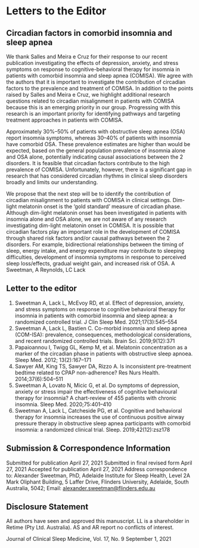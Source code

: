 # Letters to the Editor

## Circadian factors in comorbid insomnia and sleep apnea

We thank Salles and Meira e Cruz for their response to our recent publication investigating the effects of depression, anxiety, and stress symptoms on response to cognitive-behavioral therapy for insomnia in patients with comorbid insomnia and sleep apnea (COMISA). We agree with the authors that it is important to investigate the contribution of circadian factors to the prevalence and treatment of COMISA. In addition to the points raised by Salles and Meira e Cruz, we highlight additional research questions related to circadian misalignment in patients with COMISA because this is an emerging priority in our group. Progressing with this research is an important priority for identifying pathways and targeting treatment approaches in patients with COMISA.

Approximately 30%–50% of patients with obstructive sleep apnea (OSA) report insomnia symptoms, whereas 30–40% of patients with insomnia have comorbid OSA. These prevalence estimates are higher than would be expected, based on the general population prevalence of insomnia alone and OSA alone, potentially indicating causal associations between the 2 disorders. It is feasible that circadian factors contribute to the high prevalence of COMISA. Unfortunately, however, there is a significant gap in research that has considered circadian rhythms in clinical sleep disorders broadly and limits our understanding.

We propose that the next step will be to identify the contribution of circadian misalignment to patients with COMISA in clinical settings. Dim-light melatonin onset is the ‘gold standard’ measure of circadian phase. Although dim-light melatonin onset has been investigated in patients with insomnia alone and OSA alone, we are not aware of any research investigating dim-light melatonin onset in COMISA. It is possible that circadian factors play an important role in the development of COMISA through shared risk factors and/or causal pathways between the 2 disorders. For example, bidirectional relationships between the timing of sleep, energy intake, and energy expenditure may contribute to sleeping difficulties, development of insomnia symptoms in response to perceived sleep loss/effects, gradual weight gain, and increased risk of OSA. A Sweetman, A Reynolds, LC Lack

## Letter to the editor

1. Sweetman A, Lack L, McEvoy RD, et al. Effect of depression, anxiety, and stress symptoms on response to cognitive behavioral therapy for insomnia in patients with comorbid insomnia and sleep apnea: a randomized controlled trial. J Clin Sleep Med. 2021;17(3):545–554
2. Sweetman A, Lack L, Bastien C. Co-morbid insomnia and sleep apnea (COM-ISA): prevalence, consequences, methodological considerations, and recent randomized controlled trials. Brain Sci. 2019;9(12):371
3. Papaioannou I, Twigg GL, Kemp M, et al. Melatonin concentration as a marker of the circadian phase in patients with obstructive sleep apnoea. Sleep Med. 2012; 13(2):167–171
4. Sawyer AM, King TS, Sawyer DA, Rizzo A. Is inconsistent pre-treatment bedtime related to CPAP non-adherence? Res Nurs Health. 2014;37(6):504–511
5. Sweetman A, Lovato N, Micic G, et al. Do symptoms of depression, anxiety or stress impair the effectiveness of cognitive behavioural therapy for insomnia? A chart-review of 455 patients with chronic insomnia. Sleep Med. 2020;75:401–410
6. Sweetman A, Lack L, Catcheside PG, et al. Cognitive and behavioral therapy for insomnia increases the use of continuous positive airway pressure therapy in obstructive sleep apnea participants with comorbid insomnia: a randomized clinical trial. Sleep. 2019;42(12):zsz178

## Submission & Correspondence Information

Submitted for publication April 27, 2021
Submitted in final revised form April 27, 2021
Accepted for publication April 27, 2021
Address correspondence to: Alexander Sweetman, PhD, Adelaide Institute for Sleep Health, Level 2A Mark Oliphant Building, 5 Laffer Drive, Flinders University, Adelaide, South Australia, 5042; Email: alexander.sweetman@flinders.edu.au

## Disclosure Statement

All authors have seen and approved this manuscript. LL is a shareholder in Retime (Pty Ltd. Australia). AS and AR report no conflicts of interest.

Journal of Clinical Sleep Medicine, Vol. 17, No. 9 September 1, 2021 